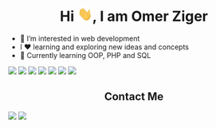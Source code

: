 <h1 align="center">Hi <img src="https://raw.githubusercontent.com/ABSphreak/ABSphreak/master/gifs/Hi.gif" width="30px">, I am Omer Ziger </h1>

- 👀 I’m interested in web development
- I ❤️ learning and exploring new ideas and concepts
- 🌱 Currently learning OOP, PHP and SQL

 <img src="https://img.shields.io/badge/-JavaScript-lightgrey?style=flatfor-the-badge&logo=javascript" /> <img src="https://img.shields.io/badge/-PHP-lightgrey?style=flatfor-the-badge&logo=php" > <img src="https://img.shields.io/badge/-NodeJS-lightgrey?style=flatfor-the-badge&logo=node.js" /> <img src="https://img.shields.io/badge/-React-lightgrey?style=flatfor-the-badge&logo=react" /> <img src="https://img.shields.io/badge/-Redux-lightgrey?style=flatfor-the-badge&logo=redux" /> <img src="https://img.shields.io/badge/-MongoDB-lightgrey?style=flatfor-the-badge&logo=mongodb" > <img src="https://img.shields.io/badge/-MySQL-lightgrey?style=flatfor-the-badge&logo=mysql" />


<h2 align="center">Contact Me</h2>
<a target="_blank" href="https://www.linkedin.com/in/omerziger/"><img src="https://img.shields.io/badge/-LinkedIn-0077B5?style=for-the-badge&logo=Linkedin&logoColor=white"></img></a>
<a href="mailto:omerziger@icloud.com" target="_blank" rel="noreferrer"><img src="https://img.shields.io/badge/-Mail-blue?style=for-the-badge&logo=icloud" /></a>


<!---
greenbackboogie97/greenbackboogie97 is a ✨ special ✨ repository because its `README.md` (this file) appears on your GitHub profile.
You can click the Preview link to take a look at your changes.
--->
